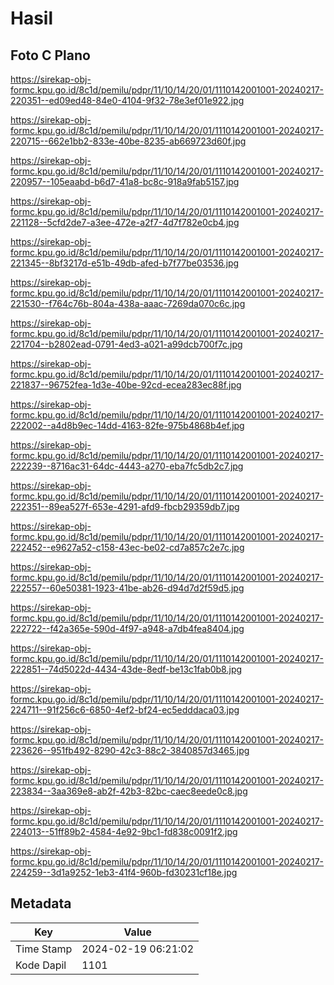 # Hasil

## Foto C Plano

https://sirekap-obj-formc.kpu.go.id/8c1d/pemilu/pdpr/11/10/14/20/01/1110142001001-20240217-220351--ed09ed48-84e0-4104-9f32-78e3ef01e922.jpg

https://sirekap-obj-formc.kpu.go.id/8c1d/pemilu/pdpr/11/10/14/20/01/1110142001001-20240217-220715--662e1bb2-833e-40be-8235-ab669723d60f.jpg

https://sirekap-obj-formc.kpu.go.id/8c1d/pemilu/pdpr/11/10/14/20/01/1110142001001-20240217-220957--105eaabd-b6d7-41a8-bc8c-918a9fab5157.jpg

https://sirekap-obj-formc.kpu.go.id/8c1d/pemilu/pdpr/11/10/14/20/01/1110142001001-20240217-221128--5cfd2de7-a3ee-472e-a2f7-4d7f782e0cb4.jpg

https://sirekap-obj-formc.kpu.go.id/8c1d/pemilu/pdpr/11/10/14/20/01/1110142001001-20240217-221345--8bf3217d-e51b-49db-afed-b7f77be03536.jpg

https://sirekap-obj-formc.kpu.go.id/8c1d/pemilu/pdpr/11/10/14/20/01/1110142001001-20240217-221530--f764c76b-804a-438a-aaac-7269da070c6c.jpg

https://sirekap-obj-formc.kpu.go.id/8c1d/pemilu/pdpr/11/10/14/20/01/1110142001001-20240217-221704--b2802ead-0791-4ed3-a021-a99dcb700f7c.jpg

https://sirekap-obj-formc.kpu.go.id/8c1d/pemilu/pdpr/11/10/14/20/01/1110142001001-20240217-221837--96752fea-1d3e-40be-92cd-ecea283ec88f.jpg

https://sirekap-obj-formc.kpu.go.id/8c1d/pemilu/pdpr/11/10/14/20/01/1110142001001-20240217-222002--a4d8b9ec-14dd-4163-82fe-975b4868b4ef.jpg

https://sirekap-obj-formc.kpu.go.id/8c1d/pemilu/pdpr/11/10/14/20/01/1110142001001-20240217-222239--8716ac31-64dc-4443-a270-eba7fc5db2c7.jpg

https://sirekap-obj-formc.kpu.go.id/8c1d/pemilu/pdpr/11/10/14/20/01/1110142001001-20240217-222351--89ea527f-653e-4291-afd9-fbcb29359db7.jpg

https://sirekap-obj-formc.kpu.go.id/8c1d/pemilu/pdpr/11/10/14/20/01/1110142001001-20240217-222452--e9627a52-c158-43ec-be02-cd7a857c2e7c.jpg

https://sirekap-obj-formc.kpu.go.id/8c1d/pemilu/pdpr/11/10/14/20/01/1110142001001-20240217-222557--60e50381-1923-41be-ab26-d94d7d2f59d5.jpg

https://sirekap-obj-formc.kpu.go.id/8c1d/pemilu/pdpr/11/10/14/20/01/1110142001001-20240217-222722--f42a365e-590d-4f97-a948-a7db4fea8404.jpg

https://sirekap-obj-formc.kpu.go.id/8c1d/pemilu/pdpr/11/10/14/20/01/1110142001001-20240217-222851--74d5022d-4434-43de-8edf-be13c1fab0b8.jpg

https://sirekap-obj-formc.kpu.go.id/8c1d/pemilu/pdpr/11/10/14/20/01/1110142001001-20240217-224711--91f256c6-6850-4ef2-bf24-ec5edddaca03.jpg

https://sirekap-obj-formc.kpu.go.id/8c1d/pemilu/pdpr/11/10/14/20/01/1110142001001-20240217-223626--951fb492-8290-42c3-88c2-3840857d3465.jpg

https://sirekap-obj-formc.kpu.go.id/8c1d/pemilu/pdpr/11/10/14/20/01/1110142001001-20240217-223834--3aa369e8-ab2f-42b3-82bc-caec8eede0c8.jpg

https://sirekap-obj-formc.kpu.go.id/8c1d/pemilu/pdpr/11/10/14/20/01/1110142001001-20240217-224013--51ff89b2-4584-4e92-9bc1-fd838c0091f2.jpg

https://sirekap-obj-formc.kpu.go.id/8c1d/pemilu/pdpr/11/10/14/20/01/1110142001001-20240217-224259--3d1a9252-1eb3-41f4-960b-fd30231cf18e.jpg


## Metadata

| Key        | Value               |
| ---------- | ------------------- |
| Time Stamp | 2024-02-19 06:21:02 |
| Kode Dapil | 1101                |



